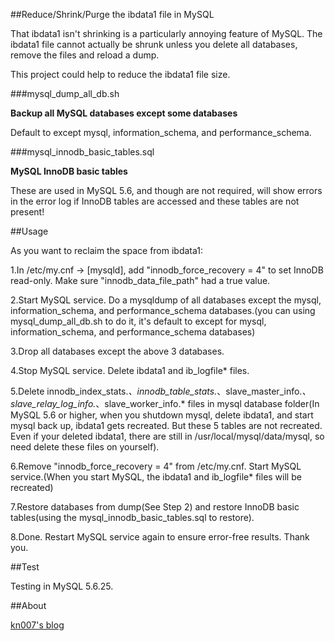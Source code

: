##Reduce/Shrink/Purge the ibdata1 file in MySQL

That ibdata1 isn't shrinking is a particularly annoying feature of MySQL. The ibdata1 file cannot actually be shrunk unless you delete all databases, remove the files and reload a dump.

This project could help to reduce the ibdata1 file size.

###mysql_dump_all_db.sh

**Backup all MySQL databases except some databases**

Default to except mysql, information_schema, and performance_schema.

###mysql_innodb_basic_tables.sql

**MySQL InnoDB basic tables**

These are used in MySQL 5.6, and though are not required, will show errors in the error log if InnoDB tables are accessed and these tables are not present!



##Usage

As you want to reclaim the space from ibdata1:

1.In /etc/my.cnf -> [mysqld], add "innodb_force_recovery = 4" to set InnoDB read-only. Make sure "innodb_data_file_path" had a true value.

2.Start MySQL service. Do a mysqldump of all databases except the mysql, information_schema, and performance_schema databases.(you can using mysql_dump_all_db.sh to do it, it's default to except for mysql, information_schema, and performance_schema databases)

3.Drop all databases except the above 3 databases.

4.Stop MySQL service. Delete ibdata1 and ib_logfile* files.

5.Delete innodb_index_stats.*、innodb_table_stats.*、slave_master_info.*、slave_relay_log_info.*、slave_worker_info.* files in mysql database folder(In MySQL 5.6 or higher, when you shutdown mysql, delete ibdata1, and start mysql back up, ibdata1 gets recreated. But these 5 tables are not recreated. Even if your deleted ibdata1, there are still in /usr/local/mysql/data/mysql, so need delete these files on yourself).

6.Remove "innodb_force_recovery = 4" from /etc/my.cnf. Start MySQL service.(When you start MySQL, the ibdata1 and ib_logfile* files will be recreated)

7.Restore databases from dump(See Step 2) and restore InnoDB basic tables(using the mysql_innodb_basic_tables.sql to restore).

8.Done. Restart MySQL service again to ensure error-free results. Thank you.

##Test

Testing in MySQL 5.6.25.

##About

[kn007's blog](http://kn007.net) 
